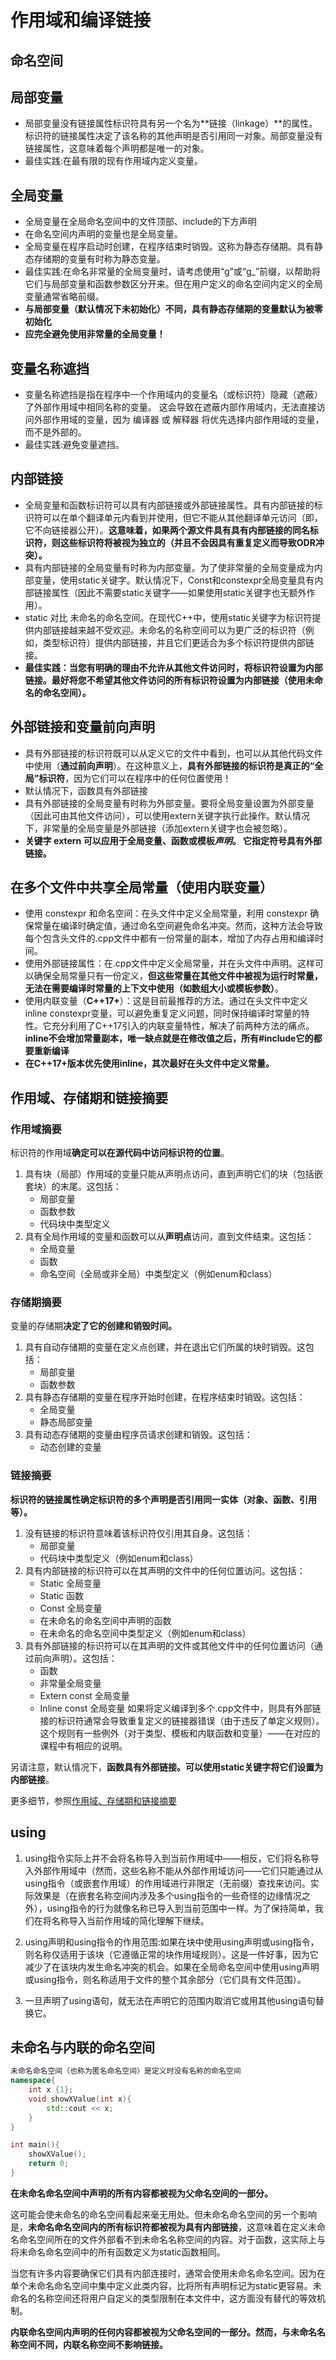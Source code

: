 # 作用域和编译链接

## 命名空间

## 局部变量
- 局部变量没有链接属性标识符具有另一个名为**链接（linkage）**的属性。标识符的链接属性决定了该名称的其他声明是否引用同一对象。局部变量没有链接属性，这意味着每个声明都是唯一的对象。
- 最佳实践:在最有限的现有作用域内定义变量。

## 全局变量
- 全局变量在全局命名空间中的文件顶部、include的下方声明
- 在命名空间内声明的变量也是全局变量。
- 全局变量在程序启动时创建，在程序结束时销毁。这称为静态存储期。具有静态存储期的变量有时称为静态变量。
- 最佳实践:在命名非常量的全局变量时，请考虑使用“g”或“g_”前缀，以帮助将它们与局部变量和函数参数区分开来。但在用户定义的命名空间内定义的全局变量通常省略前缀。
- **与局部变量（默认情况下未初始化）不同，具有静态存储期的变量默认为被零初始化**
- **应完全避免使用非常量的全局变量！**

## 变量名称遮挡
- 变量名称遮挡是指在程序中一个作用域内的变量名（或标识符）隐藏（遮蔽）了外部作用域中相同名称的变量。 这会导致在遮蔽内部作用域内，无法直接访问外部作用域的变量，因为 编译器 或 解释器 将优先选择内部作用域的变量，而不是外部的。
- 最佳实践:避免变量遮挡。

## 内部链接
- 全局变量和函数标识符可以具有内部链接或外部链接属性。具有内部链接的标识符可以在单个翻译单元内看到并使用，但它不能从其他翻译单元访问（即，它不向链接器公开）。**这意味着，如果两个源文件具有具有内部链接的同名标识符，则这些标识符将被视为独立的（并且不会因具有重复定义而导致ODR冲突）。**
- 具有内部链接的全局变量有时称为内部变量。为了使非常量的全局变量成为内部变量，使用static关键字。默认情况下，Const和constexpr全局变量具有内部链接属性（因此不需要static关键字——如果使用static关键字也无额外作用）。
- static 对比 未命名的命名空间。在现代C++中，使用static关键字为标识符提供内部链接越来越不受欢迎。未命名的名称空间可以为更广泛的标识符（例如，类型标识符）提供内部链接，并且它们更适合为多个标识符提供内部链接。
- **最佳实践：当您有明确的理由不允许从其他文件访问时，将标识符设置为内部链接。最好将您不希望其他文件访问的所有标识符设置为内部链接（使用未命名的命名空间）。**

## 外部链接和变量前向声明
- 具有外部链接的标识符既可以从定义它的文件中看到，也可以从其他代码文件中使用（**通过前向声明**）。在这种意义上，**具有外部链接的标识符是真正的“全局”标识符**，因为它们可以在程序中的任何位置使用！
- 默认情况下，函数具有外部链接
- 具有外部链接的全局变量有时称为外部变量。要将全局变量设置为外部变量（因此可由其他文件访问），可以使用extern关键字执行此操作。默认情况下，非常量的全局变量是外部链接（添加extern关键字也会被忽略）。
- **关键字 extern 可以应用于全局变量、函数或模板*声明*。 它指定符号具有外部链接。**

## 在多个文件中共享全局常量（使用内联变量）
- 使用 constexpr 和命名空间：在头文件中定义全局常量，利用 constexpr 确保常量在编译时确定值，通过命名空间避免命名冲突。然而，这种方法会导致每个包含头文件的.cpp文件中都有一份常量的副本，增加了内存占用和编译时间。
- 使用外部链接属性：在.cpp文件中定义全局常量，并在头文件中声明。这样可以确保全局常量只有一份定义，**但这些常量在其他文件中被视为运行时常量，无法在需要编译时常量的上下文中使用（如数组大小或模板参数）**。
- 使用内联变量（**C++17+**）：这是目前最推荐的方法。通过在头文件中定义inline constexpr变量，可以避免重复定义问题，同时保持编译时常量的特性。它充分利用了C++17引入的内联变量特性，解决了前两种方法的痛点。**inline不会增加常量副本，唯一缺点就是在修改值之后，所有#include它的都要重新编译**
- **在C++17+版本优先使用inline，其次最好在头文件中定义常量。**

## 作用域、存储期和链接摘要
### 作用域摘要
标识符的作用域**确定可以在源代码中访问标识符的位置**。

1. 具有块（局部）作用域的变量只能从声明点访问，直到声明它们的块（包括嵌套块）的末尾。这包括：
   - 局部变量
   - 函数参数
   - 代码块中类型定义
2. 具有全局作用域的变量和函数可以从**声明点**访问，直到文件结束。这包括：
   - 全局变量
   - 函数
   - 命名空间（全局或非全局）中类型定义（例如enum和class）

### 存储期摘要
变量的存储期**决定了它的创建和销毁时间。**

1. 具有自动存储期的变量在定义点创建，并在退出它们所属的块时销毁。这包括：
   - 局部变量
   - 函数参数
2. 具有静态存储期的变量在程序开始时创建，在程序结束时销毁。这包括：
   - 全局变量
   - 静态局部变量
3. 具有动态存储期的变量由程序员请求创建和销毁。这包括：
   - 动态创建的变量

### 链接摘要
**标识符的链接属性确定标识符的多个声明是否引用同一实体（对象、函数、引用等）。**

1. 没有链接的标识符意味着该标识符仅引用其自身。这包括：
   - 局部变量
   - 代码块中类型定义（例如enum和class）
2. 具有内部链接的标识符可以在其声明的文件中的任何位置访问。这包括：
   - Static 全局变量
   - Static 函数
   - Const 全局变量
   - 在未命名的命名空间中声明的函数
   - 在未命名的命名空间中类型定义（例如enum和class）
3. 具有外部链接的标识符可以在其声明的文件或其他文件中的任何位置访问（通过前向声明）。这包括：
   - 函数
   - 非常量全局变量
   - Extern const 全局变量
   - Inline const 全局变量
如果将定义编译到多个.cpp文件中，则具有外部链接的标识符通常会导致重复定义的链接器错误（由于违反了单定义规则）。这个规则有一些例外（对于类型、模板和内联函数和变量）——在对应的课程中有相应的说明。

另请注意，默认情况下，**函数具有外部链接。可以使用static关键字将它们设置为内部链接**。

更多细节，参照[作用域、存储期和链接摘要](https://www.studycpp.cn/basic/chapter7/scope-duration-linkage/)

## using

1. using指令实际上并不会将名称导入到当前作用域中——相反，它们将名称导入外部作用域中（然而，这些名称不能从外部作用域访问——它们只能通过从using指令（或嵌套作用域）的作用域进行非限定（无前缀）查找来访问。实际效果是（在嵌套名称空间内涉及多个using指令的一些奇怪的边缘情况之外），using指令的行为就像名称已导入到当前范围中一样。为了保持简单，我们在将名称导入当前作用域的简化理解下继续。

2. using声明和using指令的作用范围:如果在块中使用using声明或using指令，则名称仅适用于该块（它遵循正常的块作用域规则）。这是一件好事，因为它减少了在该块内发生命名冲突的机会。如果在全局命名空间中使用using声明或using指令，则名称适用于文件的整个其余部分（它们具有文件范围）。

3. 一旦声明了using语句，就无法在声明它的范围内取消它或用其他using语句替换它。

## 未命名与内联的命名空间

```cpp
未命名命名空间（也称为匿名命名空间）是定义时没有名称的命名空间
namespace{
    int x {1};
    void showXValue(int x){
        std::cout << x;
    }
}

int main(){
    showXValue();
    return 0;
}
```

**在未命名命名空间中声明的所有内容都被视为父命名空间的一部分。**

这可能会使未命名的命名空间看起来毫无用处。但未命名命名空间的另一个影响是，**未命名命名空间内的所有标识符都被视为具有内部链接**，这意味着在定义未命名命名空间所在的文件外部看不到未命名名称空间的内容。对于函数，这实际上与将未命名命名空间中的所有函数定义为static函数相同。

当您有许多内容要确保它们具有内部连接时，通常会使用未命名命名空间。因为在单个未命名命名空间中集中定义此类内容，比将所有声明标记为static更容易。未命名的名称空间还将用户自定义的类型限制在本文件中，这方面没有替代的等效机制。

**内联命名空间内声明的任何内容都被视为父命名空间的一部分。然而，与未命名名称空间不同，内联名称空间不影响链接。**